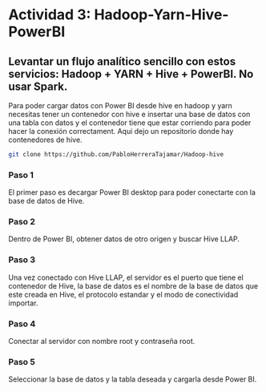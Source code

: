 # Actividad 3: Hadoop-Yarn-Hive-PowerBI

## Levantar un flujo analítico sencillo con estos servicios: Hadoop + YARN + Hive + PowerBI. No usar Spark. 

Para poder cargar datos con Power BI desde hive en hadoop y yarn necesitas tener un contenedor con hive e insertar una base de datos con una tabla con datos y el contenedor tiene que estar corriendo para poder hacer la conexión correctament.
Aqui dejo un repositorio donde hay contenedores de hive.
```bash
git clone https://github.com/PabloHerreraTajamar/Hadoop-hive
```


### Paso 1
El primer paso es decargar Power BI desktop para poder conectarte con la base de datos de Hive.

### Paso 2
Dentro de Power BI, obtener datos de otro origen y buscar Hive LLAP.

### Paso 3
Una vez conectado con Hive LLAP, el servidor es el puerto que tiene el contenedor de Hive, la base de datos es el nombre de la base de datos que este creada en Hive, el protocolo estandar y el modo de conectividad importar.

### Paso 4
Conectar al servidor con nombre root y contraseña root.

### Paso 5
Seleccionar la base de datos y la tabla deseada y cargarla desde Power BI.



